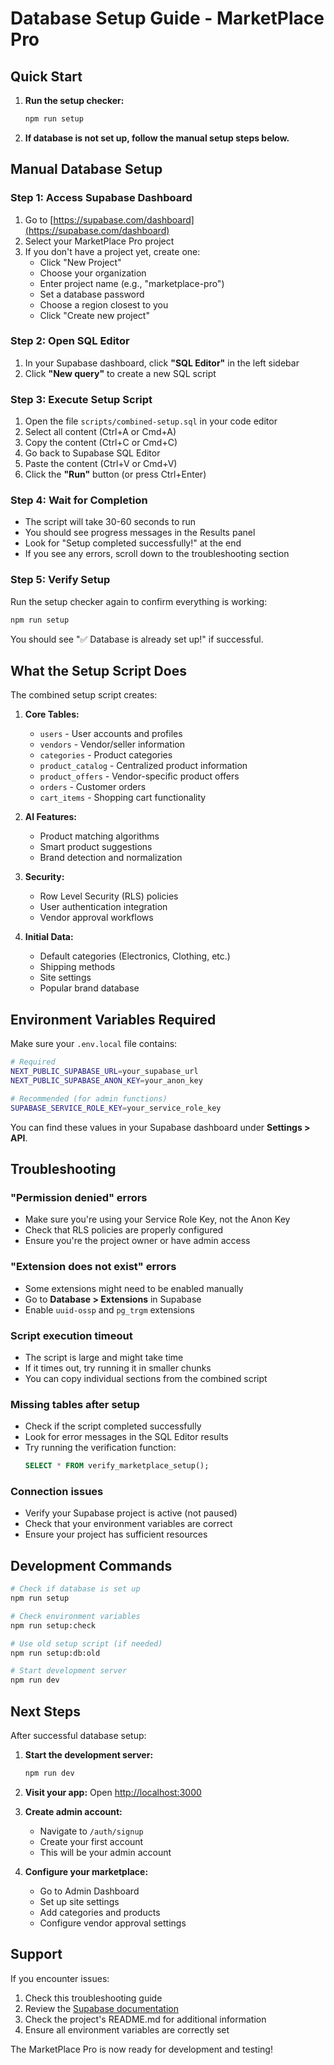 # Database Setup Guide - MarketPlace Pro

## Quick Start

1. **Run the setup checker:**

   ```bash
   npm run setup
   ```

2. **If database is not set up, follow the manual setup steps below.**

## Manual Database Setup

### Step 1: Access Supabase Dashboard

1. Go to [https://supabase.com/dashboard](https://supabase.com/dashboard)
2. Select your MarketPlace Pro project
3. If you don't have a project yet, create one:
   - Click "New Project"
   - Choose your organization
   - Enter project name (e.g., "marketplace-pro")
   - Set a database password
   - Choose a region closest to you
   - Click "Create new project"

### Step 2: Open SQL Editor

1. In your Supabase dashboard, click **"SQL Editor"** in the left sidebar
2. Click **"New query"** to create a new SQL script

### Step 3: Execute Setup Script

1. Open the file `scripts/combined-setup.sql` in your code editor
2. Select all content (Ctrl+A or Cmd+A)
3. Copy the content (Ctrl+C or Cmd+C)
4. Go back to Supabase SQL Editor
5. Paste the content (Ctrl+V or Cmd+V)
6. Click the **"Run"** button (or press Ctrl+Enter)

### Step 4: Wait for Completion

- The script will take 30-60 seconds to run
- You should see progress messages in the Results panel
- Look for "Setup completed successfully!" at the end
- If you see any errors, scroll down to the troubleshooting section

### Step 5: Verify Setup

Run the setup checker again to confirm everything is working:

```bash
npm run setup
```

You should see "✅ Database is already set up!" if successful.

## What the Setup Script Does

The combined setup script creates:

1. **Core Tables:**

   - `users` - User accounts and profiles
   - `vendors` - Vendor/seller information
   - `categories` - Product categories
   - `product_catalog` - Centralized product information
   - `product_offers` - Vendor-specific product offers
   - `orders` - Customer orders
   - `cart_items` - Shopping cart functionality

2. **AI Features:**

   - Product matching algorithms
   - Smart product suggestions
   - Brand detection and normalization

3. **Security:**

   - Row Level Security (RLS) policies
   - User authentication integration
   - Vendor approval workflows

4. **Initial Data:**
   - Default categories (Electronics, Clothing, etc.)
   - Shipping methods
   - Site settings
   - Popular brand database

## Environment Variables Required

Make sure your `.env.local` file contains:

```bash
# Required
NEXT_PUBLIC_SUPABASE_URL=your_supabase_url
NEXT_PUBLIC_SUPABASE_ANON_KEY=your_anon_key

# Recommended (for admin functions)
SUPABASE_SERVICE_ROLE_KEY=your_service_role_key
```

You can find these values in your Supabase dashboard under **Settings > API**.

## Troubleshooting

### "Permission denied" errors

- Make sure you're using your Service Role Key, not the Anon Key
- Check that RLS policies are properly configured
- Ensure you're the project owner or have admin access

### "Extension does not exist" errors

- Some extensions might need to be enabled manually
- Go to **Database > Extensions** in Supabase
- Enable `uuid-ossp` and `pg_trgm` extensions

### Script execution timeout

- The script is large and might take time
- If it times out, try running it in smaller chunks
- You can copy individual sections from the combined script

### Missing tables after setup

- Check if the script completed successfully
- Look for error messages in the SQL Editor results
- Try running the verification function:
  ```sql
  SELECT * FROM verify_marketplace_setup();
  ```

### Connection issues

- Verify your Supabase project is active (not paused)
- Check that your environment variables are correct
- Ensure your project has sufficient resources

## Development Commands

```bash
# Check if database is set up
npm run setup

# Check environment variables
npm run setup:check

# Use old setup script (if needed)
npm run setup:db:old

# Start development server
npm run dev
```

## Next Steps

After successful database setup:

1. **Start the development server:**

   ```bash
   npm run dev
   ```

2. **Visit your app:**
   Open [http://localhost:3000](http://localhost:3000)

3. **Create admin account:**

   - Navigate to `/auth/signup`
   - Create your first account
   - This will be your admin account

4. **Configure your marketplace:**
   - Go to Admin Dashboard
   - Set up site settings
   - Add categories and products
   - Configure vendor approval settings

## Support

If you encounter issues:

1. Check this troubleshooting guide
2. Review the [Supabase documentation](https://supabase.com/docs)
3. Check the project's README.md for additional information
4. Ensure all environment variables are correctly set

The MarketPlace Pro is now ready for development and testing!
